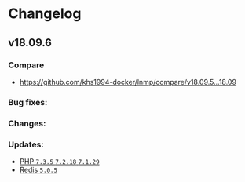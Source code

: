 # Changelog

## v18.09.6

### Compare

* https://github.com/khs1994-docker/lnmp/compare/v18.09.5...18.09

### Bug fixes:

### Changes:

### Updates:

* [PHP `7.3.5` `7.2.18` `7.1.29`](https://www.php.net/ChangeLog-7.php#7.3.5)
* [Redis `5.0.5`](https://raw.githubusercontent.com/antirez/redis/5.0/00-RELEASENOTES)
